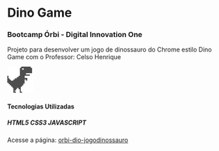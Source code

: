 # Dino Game

### Bootcamp Órbi - Digital Innovation One
</p>Projeto para desenvolver um jogo de dinossauro do Chrome estilo Dino Game com o Professor: Celso Henrique</p>

![Dino Game!](/img/dino.png "Um dinossauro")

#### Tecnologias Utilizadas

##### HTML5 CSS3 JAVASCRIPT

Acesse a página: [orbi-dio-jogodinossauro](https://jnrnovaes.github.io/orbi-dio-jogodinossauro/)
